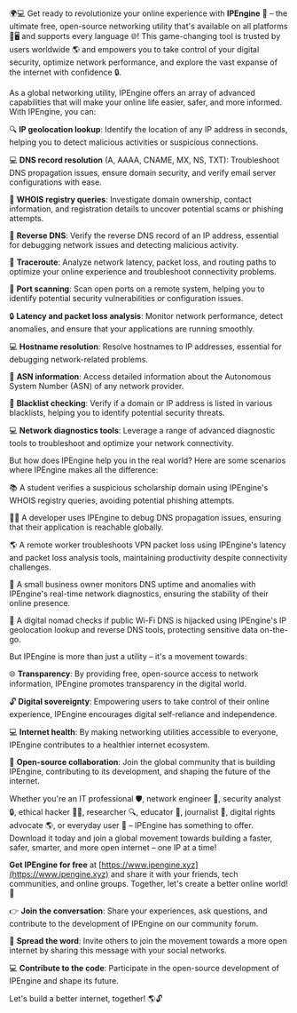 🌍💻 Get ready to revolutionize your online experience with **IPEngine** 🚀 – the ultimate free, open-source networking utility that's available on all platforms 📱🖥️ and supports every language 🌐! This game-changing tool is trusted by users worldwide 🌎 and empowers you to take control of your digital security, optimize network performance, and explore the vast expanse of the internet with confidence 🔒.

As a global networking utility, IPEngine offers an array of advanced capabilities that will make your online life easier, safer, and more informed. With IPEngine, you can:

🔍 **IP geolocation lookup**: Identify the location of any IP address in seconds, helping you to detect malicious activities or suspicious connections.

💻 **DNS record resolution** (A, AAAA, CNAME, MX, NS, TXT): Troubleshoot DNS propagation issues, ensure domain security, and verify email server configurations with ease.

🔎 **WHOIS registry queries**: Investigate domain ownership, contact information, and registration details to uncover potential scams or phishing attempts.

🔄 **Reverse DNS**: Verify the reverse DNS record of an IP address, essential for debugging network issues and detecting malicious activity.

📡 **Traceroute**: Analyze network latency, packet loss, and routing paths to optimize your online experience and troubleshoot connectivity problems.

🚨 **Port scanning**: Scan open ports on a remote system, helping you to identify potential security vulnerabilities or configuration issues.

🔒 **Latency and packet loss analysis**: Monitor network performance, detect anomalies, and ensure that your applications are running smoothly.

💻 **Hostname resolution**: Resolve hostnames to IP addresses, essential for debugging network-related problems.

📡 **ASN information**: Access detailed information about the Autonomous System Number (ASN) of any network provider.

🚨 **Blacklist checking**: Verify if a domain or IP address is listed in various blacklists, helping you to identify potential security threats.

💻 **Network diagnostics tools**: Leverage a range of advanced diagnostic tools to troubleshoot and optimize your network connectivity.

But how does IPEngine help you in the real world? Here are some scenarios where IPEngine makes all the difference:

📚 A student verifies a suspicious scholarship domain using IPEngine's WHOIS registry queries, avoiding potential phishing attempts.

👨‍💻 A developer uses IPEngine to debug DNS propagation issues, ensuring that their application is reachable globally.

🌎 A remote worker troubleshoots VPN packet loss using IPEngine's latency and packet loss analysis tools, maintaining productivity despite connectivity challenges.

💼 A small business owner monitors DNS uptime and anomalies with IPEngine's real-time network diagnostics, ensuring the stability of their online presence.

🚀 A digital nomad checks if public Wi-Fi DNS is hijacked using IPEngine's IP geolocation lookup and reverse DNS tools, protecting sensitive data on-the-go.

But IPEngine is more than just a utility – it's a movement towards:

🌐 **Transparency**: By providing free, open-source access to network information, IPEngine promotes transparency in the digital world.

🔓 **Digital sovereignty**: Empowering users to take control of their online experience, IPEngine encourages digital self-reliance and independence.

💻 **Internet health**: By making networking utilities accessible to everyone, IPEngine contributes to a healthier internet ecosystem.

🤝 **Open-source collaboration**: Join the global community that is building IPEngine, contributing to its development, and shaping the future of the internet.

Whether you're an IT professional 🛡️, network engineer 🔧, security analyst 🔒, ethical hacker 👨‍💻, researcher 🔍, educator 💼, journalist 🔴, digital rights advocate 🌎, or everyday user 📱 – IPEngine has something to offer. Download it today and join a global movement towards building a faster, safer, smarter, and more open internet – one IP at a time!

**Get IPEngine for free** at [https://www.ipengine.xyz](https://www.ipengine.xyz) and share it with your friends, tech communities, and online groups. Together, let's create a better online world! 🌟

👉 **Join the conversation**: Share your experiences, ask questions, and contribute to the development of IPEngine on our community forum.

📢 **Spread the word**: Invite others to join the movement towards a more open internet by sharing this message with your social networks.

💻 **Contribute to the code**: Participate in the open-source development of IPEngine and shape its future.

Let's build a better internet, together! 🌎🔓